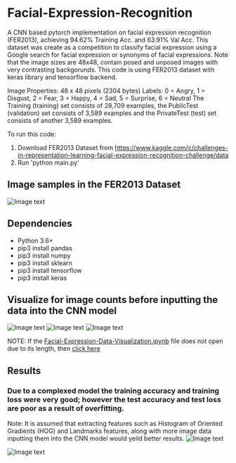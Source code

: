 # Facial-Expression-Recognition

A CNN based pytorch implementation on facial expression recognition (FER2013), achieving 94.62% Training Acc. and 63.91% Val Acc. This dataset was create as a competition to classify facial expression using a Google search for facial expression or synonyms of facial expressions. Note that the image sizes are 48x48, contain posed and unposed images with very contrasting backgorunds. This code is using FER2013 dataset with keras library and tensorflow backend.

Image Properties: 48 x 48 pixels (2304 bytes)
Labels: 0 = Angry, 1 = Disgust, 2 = Fear, 3 = Happy, 4 = Sad, 5 = Surprise, 6 = Neutral
The Training (training) set consists of 28,709 examples, the PublicTest (validation) set consists of 3,589 examples and the PrivateTest (test) set consists of another 3,589 examples.

To run this code:
1. Download FER2013 Dataset from https://www.kaggle.com/c/challenges-in-representation-learning-facial-expression-recognition-challenge/data
2. Run 'python main.py' 

## Image samples in the FER2013 Dataset ##
![Image text](https://github.com/daconjam/Facial-Expression-Recognition/blob/master/Images/Faces.png)

## Dependencies ##
- Python 3.6+
- pip3 install pandas
- pip3 install numpy
- pip3 install sklearn
- pip3 install tensorflow
- pip3 install keras

## Visualize for image counts before inputting the data into the CNN model ##
![Image text](https://github.com/daconjam/Facial-Expression-Recognition/blob/master/Images/Train.png)
![Image text](https://github.com/daconjam/Facial-Expression-Recognition/blob/master/Images/Val.png)
![Image text](https://github.com/daconjam/Facial-Expression-Recognition/blob/master/Images/Test.png)

NOTE: If the [Facial-Expression-Data-Visualization.ipynb](https://github.com/daconjam/Facial-Expression-Recognition/blob/master/Facial-Expression-Data-Visualization.ipynb) file does not open due to its length, then [click here](https://nbviewer.jupyter.org/github.com/daconjam/Facial-Expression-Recognition/blob/master/Facial-Expression-Data-Visualization.ipynb)


## Results ##
### Due to a complexed model the training accuracy and training loss were very good; however the test accuracy and test loss are poor as a result of overfitting.
Note: It is assumed that extracting features such as Histogram of Oriented Gradients (HOG) and Landmarks features, along with  more image data inputting them into the CNN model would yeild better results.
![Image text](https://github.com/daconjam/Facial-Expression-Recognition/blob/master/Images/Acc.png)


![Image text](https://github.com/daconjam/Facial-Expression-Recognition/blob/master/Images/Loss.png)

